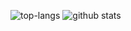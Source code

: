 
![top-langs](https://github-readme-stats.vercel.app/api/top-langs?username=naouflex&show_icons=true&theme=tokyonight)
![github stats](https://github-readme-stats.vercel.app/api?username=naouflex&show_icons=true&theme=tokyonight)
